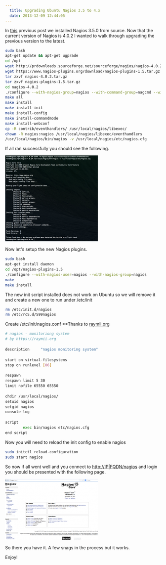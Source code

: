 ```yaml
---
  title: Upgrading Ubuntu Nagios 3.5 to 4.x
  date: 2013-12-09 12:44:05
---
```


In [this](http://everythingshouldbevirtual.com/installing-nagios-on-ubuntu-12-04 "http\://everythingshouldbevirtual.com/installing-nagios-on-ubuntu-12-04")
previous post we installed Nagios 3.5.0 from source. Now that the
current version of Nagios is 4.0.2 I wanted to walk through upgrading
the previous version to the latest.

```bash
sudo bash
apt-get update && apt-get ugprade
cd /opt
wget http://prdownloads.sourceforge.net/sourceforge/nagios/nagios-4.0.2.tar.gz
wget https://www.nagios-plugins.org/download/nagios-plugins-1.5.tar.gz
tar zxvf nagios-4.0.2.tar.gz
tar zxvf nagios-plugins-1.5.tar.gz
cd nagios-4.0.2
./configure --with-nagios-group=nagios --with-command-group=nagcmd --with-mail=/usr/bin/sendmail
make all
make install
make install-init
make install-config
make install-commandmode
make install-webconf
cp -R contrib/eventhandlers/ /usr/local/nagios/libexec/
chown -R nagios:nagios /usr/local/nagios/libexec/eventhandlers
/usr/local/nagios/bin/nagios -v /usr/local/nagios/etc/nagios.cfg
```

If all ran successfully you should see the following.

![Screen Shot 2013-12-09 at 11.51.47 AM](../../assets/Screen-Shot-2013-12-09-at-11.51.47-AM-300x278.png)

Now let's setup the new Nagios plugins.

```bash
sudo bash
apt-get install daemon
cd /opt/nagios-plugins-1.5
./configure --with-nagios-user=nagios --with-nagios-group=nagios
make
make install
```

The new init script installed does not work on Ubuntu so we will remove
it and create a new one to run under /etc/init

```bash
rm /etc/init.d/nagios
rm /etc/rcS.d/S99nagios
```

Create /etc/init/nagios.conf \*\*Thanks to [raymii.org](http://raymii.org "http\://raymii.org")

```bash
# nagios - monitoriong system
# by https://raymii.org

description     "nagios monitoring system"

start on virtual-filesystems
stop on runlevel [06]

respawn
respawn limit 5 30
limit nofile 65550 65550

chdir /usr/local/nagios/
setuid nagios
setgid nagios
console log

script
        exec bin/nagios etc/nagios.cfg
end script
```

Now you will need to reload the init config to enable nagios

```bash
sudo initctl reload-configuration
sudo start nagios
```

So now if all went well and you connect to <http://IP|FQDN/nagios> and
login you should be presented with the following page.

![12-26-24](../../assets/12-26-24-300x197.png)

So there you have it. A few snags in the process but it works.

Enjoy!
